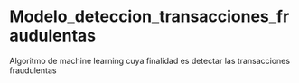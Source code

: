 # Modelo_deteccion_transacciones_fraudulentas
Algoritmo de machine learning cuya finalidad es detectar las transacciones fraudulentas
